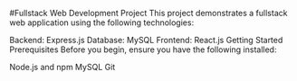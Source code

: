 #Fullstack Web Development Project
This project demonstrates a fullstack web application using the following technologies:

Backend: Express.js
Database: MySQL
Frontend: React.js
Getting Started
Prerequisites
Before you begin, ensure you have the following installed:

Node.js and npm
MySQL
Git
